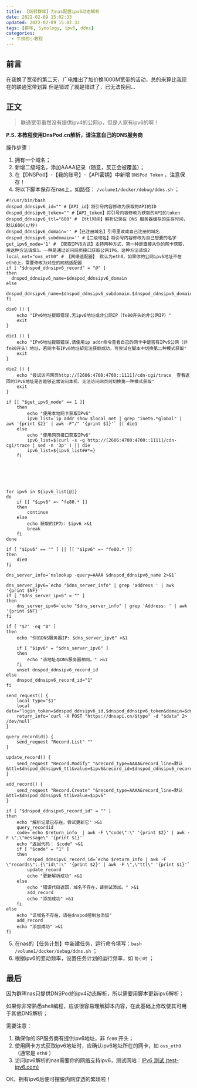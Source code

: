 ```yaml
---
title: 【玩转群晖】为nas配置ipv6动态解析
date: 2022-02-09 15:02:33
updated: 2022-02-09 15:02:33
tags: [群晖, Synology, ipv6, ddns]
categories: 
  - 牛排的小教程
---
```


## 前言

在我换了宽带的第二天，广电推出了加价换1000M宽带的活动，总的来算比我现在的联通宽带划算
但是错过了就是错过了，已无法挽回...

<!-- more -->

## 正文

> 联通宽带虽然没有提供ipv4的公网ip，但是人家有ipv6的啊！

**P.S. 本教程使用DnsPod.cn解析，请注意自己的DNS服务商** 

操作步骤：

1. 拥有一个域名；
2. 新增二级域名，添加AAAA记录（随意，反正会被覆盖）；
3. 在【DNSPod】-【我的账号】-【API密钥】中新增 `DNSPod Token` ，注意保存！
4. 将以下脚本保存在nas上，如路径： `/volume1/docker/debug/ddns.sh` ；

```shell
#!/usr/bin/bash
dnspod_ddnsipv6_id="" #【API_id】将引号内容修改为获取的API的ID
dnspod_ddnsipv6_token="" #【API_token】将引号内容修改为获取的API的token
dnspod_ddnsipv6_ttl="600" # 【ttl时间】解析记录在 DNS 服务器缓存的生存时间，默认600(s/秒)
dnspod_ddnsipv6_domain='' #【已注册域名】引号里改成自己注册的域名
dnspod_ddnsipv6_subdomain='' #【二级域名】将引号内容修改为自己想要的名字
get_ipv6_mode='1' # 【获取IPV6方式】支持两种方式，第一种是直接从你的网卡获取，用这种方法请填1。一种是通过访问网页接口获取公网IP6，这种方法请填2
local_net="ovs_eth0" # 【网络适配器】 默认为eth0，如果你的公网ipv6地址不在eth0上，需要修改为对应的网络适配器
if [ "$dnspod_ddnsipv6_record" = "@" ]
then
  dnspod_ddnsipv6_name=$dnspod_ddnsipv6_domain
else
  dnspod_ddnsipv6_name=$dnspod_ddnsipv6_subdomain.$dnspod_ddnsipv6_domain
fi

die0 () {
    echo "IPv6地址提取错误,无ipv6地址或非公网IP（fe80开头的非公网IP）"
	exit
}

die1 () {  
	echo "IPv6地址提取错误,请使用ip addr命令查看自己的网卡中是否有IPv6公网（非fe80开头）地址，若网卡有IPv6地址却无法获取成功，可尝试在脚本中切换第二种模式获取"
    exit
}

die2 () {
    echo "尝试访问网页http://[2606:4700:4700::1111]/cdn-cgi/trace  查看返回的IPv6地址是否能够正常访问本机，无法访问网页则切换第一种模式获取"
	exit
}

if [[ "$get_ipv6_mode" == 1 ]]
    then
        echo "使用本地网卡获取IPv6"
		ipv6_list=`ip addr show $local_net | grep "inet6.*global" | awk '{print $2}' | awk -F"/" '{print $1}'` || die1
    else
        echo "使用网页接口获取IPv6"
		ipv6_list=$(curl -s -g http://[2606:4700:4700::1111]/cdn-cgi/trace | sed -n '3p' ) || die
        ipv6_list=${ipv6_list##*=}     
    fi






for ipv6 in ${ipv6_list[@]}
do
    if [[ "$ipv6" =~ ^fe80.* ]]
    then
        continue
    else
        echo 获取的IP为: $ipv6 >&1
        break
    fi
done

if [ "$ipv6" == "" ] || [[ "$ipv6" =~ ^fe80.* ]]
then
    die0
fi

dns_server_info=`nslookup -query=AAAA $dnspod_ddnsipv6_name 2>&1`

dns_server_ipv6=`echo "$dns_server_info" | grep 'address ' | awk '{print $NF}'`
if [ "$dns_server_ipv6" = "" ]
then
    dns_server_ipv6=`echo "$dns_server_info" | grep 'Address: ' | awk '{print $NF}'`
fi
    
if [ "$?" -eq "0" ]
then
    echo "你的DNS服务器IP: $dns_server_ipv6" >&1

    if [ "$ipv6" = "$dns_server_ipv6" ]
    then
        echo "该地址与DNS服务器相同。" >&1
    fi
    unset dnspod_ddnsipv6_record_id
else
    dnspod_ddnsipv6_record_id="1"   
fi

send_request() {
    local type="$1"
    local data="login_token=$dnspod_ddnsipv6_id,$dnspod_ddnsipv6_token&domain=$dnspod_ddnsipv6_domain&sub_domain=$dnspod_ddnsipv6_subdomain$2"
    return_info=`curl -X POST "https://dnsapi.cn/$type" -d "$data" 2> /dev/null`
}

query_recordid() {
    send_request "Record.List" ""
}

update_record() {
    send_request "Record.Modify" "&record_type=AAAA&record_line=默认&ttl=$dnspod_ddnsipv6_ttl&value=$ipv6&record_id=$dnspod_ddnsipv6_record_id"
}

add_record() {
    send_request "Record.Create" "&record_type=AAAA&record_line=默认&ttl=$dnspod_ddnsipv6_ttl&value=$ipv6"
}

if [ "$dnspod_ddnsipv6_record_id" = "" ]
then
    echo "解析记录已存在，尝试更新它" >&1
    query_recordid
    code=`echo $return_info  | awk -F \"code\":\" '{print $2}' | awk -F \",\"message\" '{print $1}'`
    echo "返回代码： $code" >&1
    if [ "$code" = "1" ]
    then
        dnspod_ddnsipv6_record_id=`echo $return_info | awk -F \"records\":.{\"id\":\" '{print $2}' | awk -F \",\"ttl\" '{print $1}'`
        update_record
        echo "更新解析成功" >&1
    else
        echo "错误代码返回，域名不存在，请尝试添加。" >&1
        add_record
        echo "添加成功" >&1
    fi
else
    echo "该域名不存在，请在dnspod控制台添加"
    add_record
    echo "添加成功" >&1
fi
```

5. 在nas的【任务计划】中新建任务，运行命令填写：`bash /volume1/docker/debug/ddns.sh` ；
6. 根据ipv6的变动频率，设置任务计划的运行频率，如 `每小时` ；

## 最后

因为群晖nas只提供DNSPod的ipv4动态解析，所以需要用脚本更新ipv6解析；

如果你非常熟悉shell编程，应该很容易理解脚本内容，在此基础上修改使其可用于其他DNS解析；

需要注意：

1. 确保你的ISP服务商有提供ipv6地址，非 `fe80` 开头；
2.  使用网卡方式获取ipv6地址时，应确认ipv6地址所在的网卡，如 `ovs_eth0` （通常是 `eth0` ）
3. 访问ipv6解析的nas需要你的网络支持ipv6，测试网站：[IPv6 测试 (test-ipv6.com)](https://www.test-ipv6.com/index.html.zh_CN) 

OK，拥有ipv6后便可摆脱内网穿透的繁琐啦！

